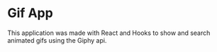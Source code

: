 # Gif App

This application was made with React and Hooks to show and search animated gifs using the Giphy api.
